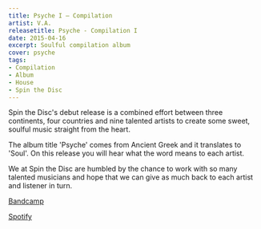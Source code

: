 ```yaml
---
title: Psyche I — Compilation
artist: V.A.
releasetitle: Psyche - Compilation I
date: 2015-04-16
excerpt: Soulful compilation album
cover: psyche
tags:
- Compilation
- Album
- House
- Spin the Disc
---
```



Spin the Disc's debut release is a combined effort between three continents, four countries and nine talented artists to create some sweet, soulful music straight from the heart.

The album title 'Psyche' comes from Ancient Greek and it translates to 'Soul'. On this release you will hear what the word means to each artist.

We at Spin the Disc are humbled by the chance to work with so many talented musicians and hope that we can give as much back to each artist and listener in turn.

[Bandcamp](https://spinthedisc.bandcamp.com/album/psyche-compilation-i)

[Spotify](https://open.spotify.com/album/4qJ2bVYLBmz3fcSRYadtYT)